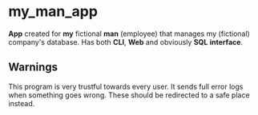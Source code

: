 # my_man_app
**App** created for **my** fictional **man** (employee) that manages my (fictional) company's database.
Has both **CLI**, **Web** and obviously **SQL** **interface**.

## Warnings
This program is very trustful towards every user. It sends full error logs when something goes wrong. These should be redirected to a safe place instead.
